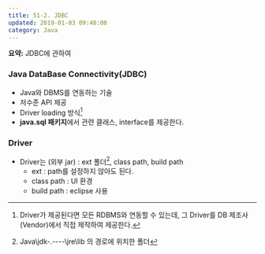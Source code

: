 ```yaml
---
title: 51-2. JDBC
updated: 2019-01-03 09:48:00
category: Java
---
```


**요약:** JDBC에 관하여

<div class="divider"></div>

### Java DataBase Connectivity(JDBC)
- Java와 DBMS를 연동하는 기술
- 저수준 API 제공
- Driver loading 방식[^1]
- **java.sql 패키지**에서 관련 클래스, interface를 제공한다.

### Driver
- Driver는 (외부 jar) : ext 폴더[^2], class path, build path
    - ext : path를 설정하지 않아도 된다.
    - class path : UI 환경
    - build path : eclipse 사용

[^1]: Driver가 제공된다면 모든 RDBMS와 연동할 수 있는데, 그 Driver를 DB 제조사(Vendor)에서 직접 제작하여 제공한다.
[^2]: Java\jdk-.----\jre\lib 의 경로에 위치한 폴더